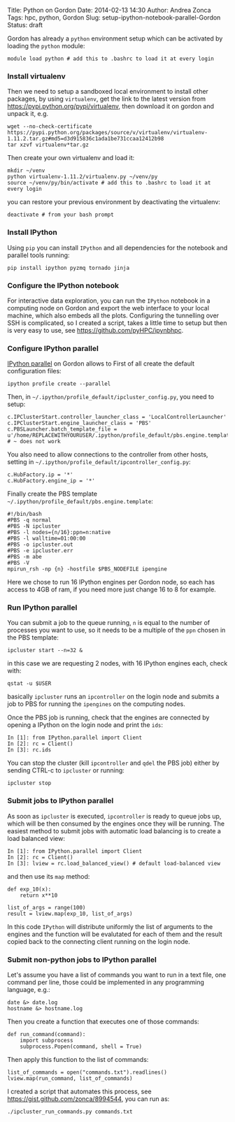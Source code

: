 Title: Python on Gordon
Date: 2014-02-13 14:30
Author: Andrea Zonca
Tags: hpc, python, Gordon
Slug: setup-ipython-notebook-parallel-Gordon
Status: draft

Gordon has already a `python` environment setup which can be activated by loading the `python` module:

    module load python # add this to .bashrc to load it at every login

### Install virtualenv

Then we need to setup a sandboxed local environment to install other packages, by using `virtualenv`, get the link to the latest version from https://pypi.python.org/pypi/virtualenv, then download it on gordon and unpack it, e.g.

    wget --no-check-certificate https://pypi.python.org/packages/source/v/virtualenv/virtualenv-1.11.2.tar.gz#md5=d3d915836c1ada1be731ccaa12412b98
    tar xzvf virtualenv*tar.gz

Then create your own virtualenv and load it:

	mkdir ~/venv
    python virtualenv-1.11.2/virtualenv.py ~/venv/py
    source ~/venv/py/bin/activate # add this to .bashrc to load it at every login

you can restore your previous environment by deactivating the virtualenv:

	deactivate # from your bash prompt
    
### Install IPython

Using `pip` you can install `IPython` and all dependencies for the notebook and parallel tools running:

    pip install ipython pyzmq tornado jinja

### Configure the IPython notebook
For interactive data exploration, you can run the `IPython` notebook in a computing node on Gordon and export the web interface to your local machine, which also embeds all the plots.
Configuring the tunnelling over SSH is complicated, so I created a script, takes a little time to setup but then is very easy to use, see https://github.com/pyHPC/ipynbhpc.

### Configure IPython parallel
[IPython parallel](http://ipython.org/ipython-doc/stable/parallel/) on Gordon allows to 
First of all create the default configuration files:

    ipython profile create --parallel 
Then, in `~/.ipython/profile_default/ipcluster_config.py`, you need to setup:

    c.IPClusterStart.controller_launcher_class = 'LocalControllerLauncher' 
    c.IPClusterStart.engine_launcher_class = 'PBS' 
    c.PBSLauncher.batch_template_file = u'/home/REPLACEWITHYOURUSER/.ipython/profile_default/pbs.engine.template' # ~ does not work
    
You also need to allow connections to the controller from other hosts, setting  in `~/.ipython/profile_default/ipcontroller_config.py`: 

    c.HubFactory.ip = '*'
    c.HubFactory.engine_ip = '*'

Finally create the PBS template `~/.ipython/profile_default/pbs.engine.template`:

    #!/bin/bash
    #PBS -q normal
    #PBS -N ipcluster
    #PBS -l nodes={n/16}:ppn=n:native
    #PBS -l walltime=01:00:00
    #PBS -o ipcluster.out
    #PBS -e ipcluster.err
    #PBS -m abe
    #PBS -V
    mpirun_rsh -np {n} -hostfile $PBS_NODEFILE ipengine

Here we chose to run 16 IPython engines per Gordon node, so each has access to 4GB of ram, if you need more just change 16 to 8 for example.

### Run IPython parallel

You can submit a job to the queue running, `n` is equal to the number of processes you want to use, so it needs to be a multiple of the `ppn` chosen in the PBS template:

    ipcluster start --n=32 &
   
in this case we are requesting 2 nodes, with 16 IPython engines each, check with:

    qstat -u $USER
   
basically `ipcluster` runs an `ipcontroller` on the login node and submits a job to PBS for running the `ipengines` on the computing nodes.

Once the PBS job is running, check that the engines are connected by opening a IPython on the login node and print the `ids`:

    In [1]: from IPython.parallel import Client
    In [2]: rc = Client()
    In [3]: rc.ids

You can stop the cluster (kill `ipcontroller` and `qdel` the PBS job) either by sending CTRL-c to `ipcluster` or running:

    ipcluster stop
    
### Submit jobs to IPython parallel

As soon as `ipcluster` is executed, `ipcontroller` is ready to queue jobs up, which will be then consumed by the engines once they will be running.
The easiest method to submit jobs with automatic load balancing is to create a load balanced view:

    In [1]: from IPython.parallel import Client
    In [2]: rc = Client()
    In [3]: lview = rc.load_balanced_view() # default load-balanced view

and then use its `map` method:
    
    def exp_10(x):
    	return x**10
        
    list_of_args = range(100)
    result = lview.map(exp_10, list_of_args)

In this code `IPython` will distribute uniformly the list of arguments to the engines and the function will be evalutated for each of them and the result copied back to the connecting client running on the login node.

### Submit non-python jobs to IPython parallel
Let's assume you have a list of commands you want to run in a text file, one command per line, those could be implemented in any programming language, e.g.:

    date &> date.log
    hostname &> hostname.log
 
Then you create a function that executes one of those commands:

	def run_command(command):
        import subprocess
        subprocess.Popen(command, shell = True)
   
Then apply this function to the list of commands:

    list_of_commands = open("commands.txt").readlines()
    lview.map(run_command, list_of_commands)

I created a script that automates this process, see https://gist.github.com/zonca/8994544, you can run as:

    ./ipcluster_run_commands.py commands.txt

